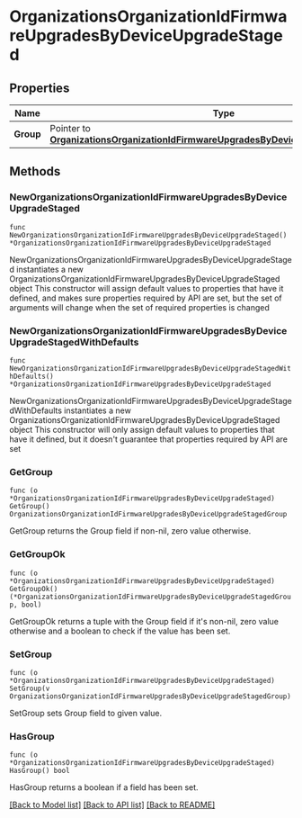 # OrganizationsOrganizationIdFirmwareUpgradesByDeviceUpgradeStaged

## Properties

Name | Type | Description | Notes
------------ | ------------- | ------------- | -------------
**Group** | Pointer to [**OrganizationsOrganizationIdFirmwareUpgradesByDeviceUpgradeStagedGroup**](OrganizationsOrganizationIdFirmwareUpgradesByDeviceUpgradeStagedGroup.md) |  | [optional] 

## Methods

### NewOrganizationsOrganizationIdFirmwareUpgradesByDeviceUpgradeStaged

`func NewOrganizationsOrganizationIdFirmwareUpgradesByDeviceUpgradeStaged() *OrganizationsOrganizationIdFirmwareUpgradesByDeviceUpgradeStaged`

NewOrganizationsOrganizationIdFirmwareUpgradesByDeviceUpgradeStaged instantiates a new OrganizationsOrganizationIdFirmwareUpgradesByDeviceUpgradeStaged object
This constructor will assign default values to properties that have it defined,
and makes sure properties required by API are set, but the set of arguments
will change when the set of required properties is changed

### NewOrganizationsOrganizationIdFirmwareUpgradesByDeviceUpgradeStagedWithDefaults

`func NewOrganizationsOrganizationIdFirmwareUpgradesByDeviceUpgradeStagedWithDefaults() *OrganizationsOrganizationIdFirmwareUpgradesByDeviceUpgradeStaged`

NewOrganizationsOrganizationIdFirmwareUpgradesByDeviceUpgradeStagedWithDefaults instantiates a new OrganizationsOrganizationIdFirmwareUpgradesByDeviceUpgradeStaged object
This constructor will only assign default values to properties that have it defined,
but it doesn't guarantee that properties required by API are set

### GetGroup

`func (o *OrganizationsOrganizationIdFirmwareUpgradesByDeviceUpgradeStaged) GetGroup() OrganizationsOrganizationIdFirmwareUpgradesByDeviceUpgradeStagedGroup`

GetGroup returns the Group field if non-nil, zero value otherwise.

### GetGroupOk

`func (o *OrganizationsOrganizationIdFirmwareUpgradesByDeviceUpgradeStaged) GetGroupOk() (*OrganizationsOrganizationIdFirmwareUpgradesByDeviceUpgradeStagedGroup, bool)`

GetGroupOk returns a tuple with the Group field if it's non-nil, zero value otherwise
and a boolean to check if the value has been set.

### SetGroup

`func (o *OrganizationsOrganizationIdFirmwareUpgradesByDeviceUpgradeStaged) SetGroup(v OrganizationsOrganizationIdFirmwareUpgradesByDeviceUpgradeStagedGroup)`

SetGroup sets Group field to given value.

### HasGroup

`func (o *OrganizationsOrganizationIdFirmwareUpgradesByDeviceUpgradeStaged) HasGroup() bool`

HasGroup returns a boolean if a field has been set.


[[Back to Model list]](../README.md#documentation-for-models) [[Back to API list]](../README.md#documentation-for-api-endpoints) [[Back to README]](../README.md)


